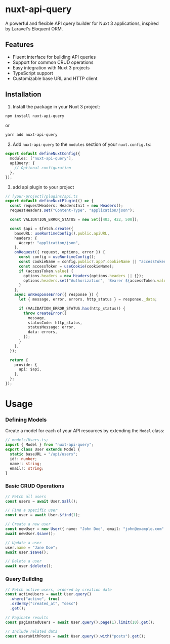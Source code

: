 # nuxt-api-query

A powerful and flexible API query builder for Nuxt 3 applications, inspired by Laravel's Eloquent ORM.

## Features

- Fluent interface for building API queries
- Support for common CRUD operations
- Easy integration with Nuxt 3 projects
- TypeScript support
- Customizable base URL and HTTP client

## Installation

1. Install the package in your Nuxt 3 project:

```bash
npm install nuxt-api-query
```

or

```bash
yarn add nuxt-api-query
```

2. Add `nuxt-api-query` to the `modules` section of your `nuxt.config.ts`:

```ts
export default defineNuxtConfig({
  modules: ["nuxt-api-query"],
  apiQuery: {
    // Optional configuration
  },
});
```

3. add api plugin to your project

```ts
// [your-project]/plugins/api.ts
export default defineNuxtPlugin(() => {
  const requestHeaders: HeadersInit = new Headers();
  requestHeaders.set("Content-Type", "application/json");

  const VALIDATION_ERROR_STATUS = new Set([403, 422, 500]);

  const $api = $fetch.create({
    baseURL: useRuntimeConfig().public.apiURL,
    headers: {
      Accept: "application/json",
    },
    onRequest({ request, options, error }) {
      const config = useRuntimeConfig();
      const cookieName = config.public?.app?.cookieName || "accessToken";
      const accessToken = useCookie(cookieName);
      if (accessToken.value) {
        options.headers = new Headers(options.headers || {});
        options.headers.set("Authorization", `Bearer ${accessToken.value}`);
      }
    },
    async onResponseError({ response }) {
      let { message, error, errors, http_status } = response._data;

      if (VALIDATION_ERROR_STATUS.has(http_status)) {
        throw createError({
          message,
          statusCode: http_status,
          statusMessage: error,
          data: errors,
        });
      }
    },
  });

  return {
    provide: {
      api: $api,
    },
  };
});
```

# Usage

### Defining Models

Create a model for each of your API resources by extending the `Model` class:

```ts
// models/Users.ts;
import { Model } from "nuxt-api-query";
export class User extends Model {
  static baseURL = "/api/users";
  id!: number;
  name!: string;
  email!: string;
}
```

### Basic CRUD Operations

```ts
// Fetch all users
const users = await User.$all();

// Find a specific user
const user = await User.$find(1);

// Create a new user
const newUser = new User({ name: "John Doe", email: "john@example.com" });
await newUser.$save();

// Update a user
user.name = "Jane Doe";
await user.$save();

// Delete a user
await user.$delete();
```

### Query Building

```ts
// Fetch active users, ordered by creation date
const activeUsers = await User.query()
  .where("active", true)
  .orderBy("created_at", "desc")
  .get();

// Paginate results
const paginatedUsers = await User.query().page(1).limit(10).get();

// Include related data
const usersWithPosts = await User.query().with("posts").get();
```
